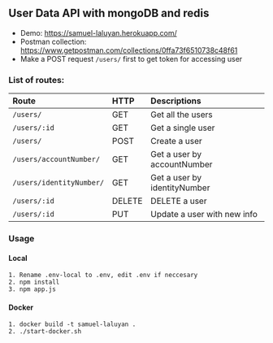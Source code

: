## User Data API with mongoDB and redis

- Demo: https://samuel-laluyan.herokuapp.com/
- Postman collection: https://www.getpostman.com/collections/0ffa73f6510738c48f61
- Make a POST request `/users/` first to get token for accessing user

### List of routes:

| Route                         | HTTP    | Descriptions                    |
| :-------------------------    | :------ | :------------------------------ |
| `/users/`                     | GET     | Get all the users               |
| `/users/:id`                  | GET     | Get a single user               |
| `/users/`                     | POST    | Create a user                   |
| `/users/accountNumber/`       | GET     | Get a user by accountNumber     |
| `/users/identityNumber/`      | GET     | Get a  user by identityNumber   |
| `/users/:id`                  | DELETE  | DELETE a user                   |
| `/users/:id`                  | PUT     | Update a user with new info     |


### Usage
#### Local
```
1. Rename .env-local to .env, edit .env if neccesary
2. npm install
3. npm app.js

```

#### Docker
```
1. docker build -t samuel-laluyan .
2. ./start-docker.sh
```
